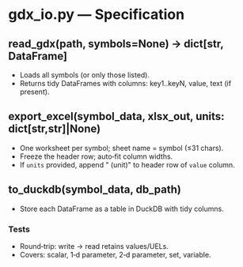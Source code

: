 # gdx_io.py — Specification

## read_gdx(path, symbols=None) → dict[str, DataFrame]
- Loads all symbols (or only those listed).
- Returns tidy DataFrames with columns: key1..keyN, value, text (if present).

## export_excel(symbol_data, xlsx_out, units: dict[str,str]|None)
- One worksheet per symbol; sheet name = symbol (≤31 chars).
- Freeze the header row; auto‑fit column widths.
- If `units` provided, append " (unit)" to header row of `value` column.

## to_duckdb(symbol_data, db_path)
- Store each DataFrame as a table in DuckDB with tidy columns.

### Tests
- Round‑trip: write → read retains values/UELs.
- Covers: scalar, 1‑d parameter, 2‑d parameter, set, variable.
